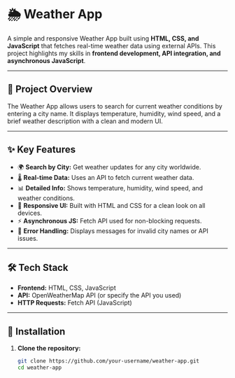 # 🌦️ Weather App

A simple and responsive Weather App built using **HTML, CSS, and JavaScript** that fetches real-time weather data using external APIs. This project highlights my skills in **frontend development, API integration, and asynchronous JavaScript**.

---

## 📌 Project Overview

The Weather App allows users to search for current weather conditions by entering a city name. It displays temperature, humidity, wind speed, and a brief weather description with a clean and modern UI.

---

## ✨ Key Features

- 🌍 **Search by City:** Get weather updates for any city worldwide.  
- 🌡️ **Real-time Data:** Uses an API to fetch current weather data.  
- 📊 **Detailed Info:** Shows temperature, humidity, wind speed, and weather conditions.  
- 🎨 **Responsive UI:** Built with HTML and CSS for a clean look on all devices.  
- ⚡ **Asynchronous JS:** Fetch API used for non-blocking requests.  
- 🚫 **Error Handling:** Displays messages for invalid city names or API issues.  

---

## 🛠️ Tech Stack

- **Frontend:** HTML, CSS, JavaScript  
- **API:** OpenWeatherMap API (or specify the API you used)  
- **HTTP Requests:** Fetch API (JavaScript)  

---

## 🚀 Installation

1. **Clone the repository:**  
   ```bash
   git clone https://github.com/your-username/weather-app.git
   cd weather-app
